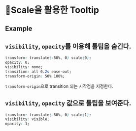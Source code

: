 # 🎉Scale을 활용한 Tooltip

## Example

## `visibility`, `opacity`를 이용해 툴팁을 숨긴다.

```css
transform: translate(-50%, 0) scale(0);
opacity: 0;
visibility: none;
transition: all 0.2s ease-out;
transform-origin: 50% 100%;
```

`transform-origin`으로 transition 되는 시작점을 지정한다.

## `visibility`, `opacity` 값으로 툴팁을 보여준다.

```css
transform: translate(-50%, 0) scale(1);
visibility: visible;
opacity: 1;
```
